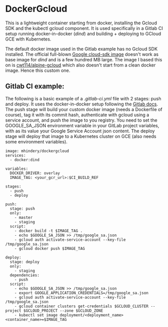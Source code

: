 # DockerGcloud
This is a lightweight container starting from docker, installing the Gcloud SDK and the kubectl gcloud component. It is used specifically in a Gitlab CI setup running docker-in-docker (*dind*) and building + deploying to GCloud GCE with Kubernetes.

The default docker image used in the Gitlab example has no Gcloud SDK installed. The official full-blown [Google cloud-sdk image](https://hub.docker.com/r/google/cloud-sdk/) doesn't work as base image for *dind* and is a few hundred MB large. The image I based this on is [cwt114/alpine-gcloud](https://hub.docker.com/r/cwt114/alpine-gcloud/) which also doesn't start from a clean docker image. Hence this custom one.

## Gitlab CI example:

The following is a basic example of a *.gitlab-ci.yml* file with 2 stages: push and deploy. It uses the docker-in-docker setup following the [Gitlab docs](https://docs.gitlab.com/ce/ci/docker/using_docker_build.html#use-docker-in-docker-executor). The push stage will build your custom docker image (needs a Dockerfile of course), tag it with its commit hash, authenticate with gcloud using a service account, and push the image to you registry. You need to set the GOOGLE_SA_JSON environment variable in your GitLab project variables, with as its value your Google Service Account json content. The deploy stage will deploy that image to a Kubernetes cluster on GCE (also needs some environment variables).

```
image: mhindery/dockergcloud
services:
  - docker:dind

variables:
  DOCKER_DRIVER: overlay
  IMAGE_TAG: <your_gcr_url>:$CI_BUILD_REF

stages:
  - push
  - deploy

push:
  stage: push
  only:
    - master
    - staging
  script:
    - docker build -t $IMAGE_TAG .
    - echo $GOOGLE_SA_JSON >> /tmp/google_sa.json
    - gcloud auth activate-service-account --key-file /tmp/google_sa.json
    - gcloud docker push $IMAGE_TAG

deploy:
  stage: deploy
  only:
    - staging
  dependencies:
    - push
  script:
    - echo $GOOGLE_SA_JSON >> /tmp/google_sa.json
    - export GOOGLE_APPLICATION_CREDENTIALS=/tmp/google_sa.json
    - gcloud auth activate-service-account --key-file /tmp/google_sa.json
    - gcloud container clusters get-credentials $GCLOUD_CLUSTER --project $GCLOUD_PROJECT --zone $GCLOUD_ZONE
    - kubectl set image deployment/<deployment_name> <container_name>=$IMAGE_TAG
```
